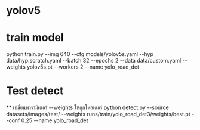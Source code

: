 # yolov5

# train model
python train.py --img 640 --cfg models/yolov5s.yaml --hyp data/hyp.scratch.yaml --batch 32 --epochs 2 --data data/custom.yaml --weights yolov5s.pt --workers 2 --name yolo_road_det

# Test detect
** เปลี่ยนพารามิเตอร์ --weights ให้ถูกโฟลเดอร์
python detect.py --source datasets/images/test/ --weights runs/train/yolo_road_det3/weights/best.pt --conf 0.25 --name yolo_road_det
